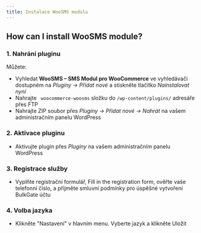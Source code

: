 ```yaml
---
title: Instalace WooSMS modulu
---
```


## How can I install WooSMS module?
### 1. Nahrání pluginu
Můžete:
 * Vyhledat **WooSMS – SMS Modul pro WooCommerce** ve vyhledávači dostupném na *Pluginy -> Přidat nové* a stiskněte tlačítko *Nainstalovat nyní*
 * Nahrajte ` woocommerce-woosms` složku do `/wp-content/plugins/` adresáře přes FTP
 * Nahrajte ZIP soubor přes *Pluginy -> Přidat nové -> Nahrát* na vašem administračním panelu WordPress
### 2. Aktivace pluginu
 * Aktivujte plugin přes *Pluginy* na vašem administračním panelu WordPress
### 3. Registrace služby
 * Vyplňte registrační formulář, Fill in the registration form, ověřte vaše telefonní číslo, a přijměte smluvní podmínky pro úspěšné vytvoření BulkGate účtu
### 4. Volba jazyka
 * Klikněte "Nastavení" v hlavním menu. Vyberte jazyk a klikněte Uložit
